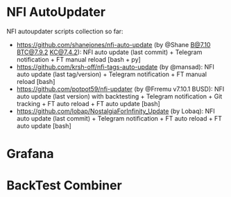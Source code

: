 # NFI AutoUpdater

NFI autoupdater scripts collection so far:
- https://github.com/shanejones/nfi-auto-update (by @Shane B@7.10 BTC@7.9.2 KC@7.4.2): NFI auto update (last commit) + Telegram notification + FT manual reload [bash + py]
- https://github.com/krsh-off/nfi-tags-auto-update (by @mansad):  NFI auto update  (last tag/version) + Telegram notification + FT manual reload [bash]
- https://github.com/potpot59/nfi-updater (by @Frremu v7.10.1 BUSD): NFI auto update  (last version) with backtesting + Telegram notification + Git tracking + FT auto reload + FT auto update [bash]
- https://github.com/lobap/NostalgiaForInfinity_Update (by Lobaq): NFI auto update (last commit) + Telegram notification + FT auto reload + FT auto update [bash]

# Grafana

# BackTest Combiner